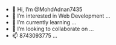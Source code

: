 - 👋 Hi, I’m @MohdAdnan7435
- 👀 I’m interested in Web Development ...
- 🌱 I’m currently learning ...
- 💞️ I’m looking to collaborate on ...
- 📫 8743093775 ...

<!---
MohdAdnan7435/MohdAdnan7435 is a ✨ special ✨ repository because its `README.md` (this file) appears on your GitHub profile.
You can click the Preview link to take a look at your changes.
--->
